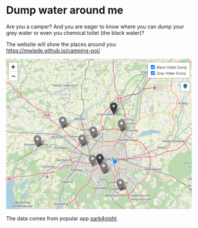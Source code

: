 # Dump water around me

Are you a camper? And you are eager to know where you can dump your grey water or even you chemical toilet (the black water)?

The website will show the places around you: <https://mwiede.github.io/camping-poi/>

[![Map showing water dump spots around you]({19D566DD-FB87-4180-A405-09BBA0467811}.png "Map showing water dump spots around you")](https://mwiede.github.io/camping-poi/)

The data comes from popular app [park4night](https://park4night.com/).
